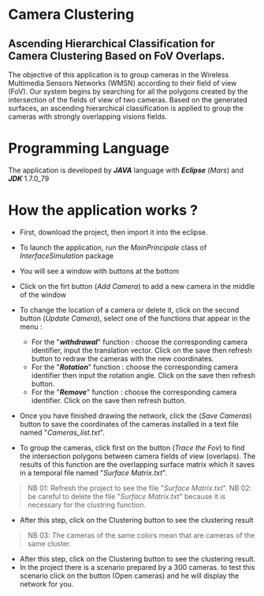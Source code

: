# Camera Clustering
## Ascending Hierarchical Classification for Camera Clustering Based on FoV Overlaps.

The objective of this application is to group cameras in the Wireless Multimedia Sensors Networks (WMSN) according to their field of view (FoV). Our system begins by searching for all the polygons created by the intersection of the fields of view of two cameras. Based on the generated surfaces, an ascending hierarchical classification is applied to group the cameras with strongly overlapping visions fields.

# Programming Language

The application is developed by ***JAVA*** language with ***Eclipse*** (*Mars*) and ***JDK*** 1.7.0_79

# How the application works ?

- First, download the project, then import it into the eclipse.
- To launch the application, run the *MainPrincipale* class of *InterfaceSimulation* package

- You will see a window with buttons at the bottom

- Click on the firt button (*Add Camera*) to add a new camera in the middle of the window

- To change the location of a camera or delete it, click on the second button (*Update Camera*), select one of the functions that appear in the menu :

	- For the "***withdrawal***" function : choose the corresponding camera identifier, input the translation vector. Click on the save then refresh button to redraw the cameras with the new coordinates.
	- For the "***Rotation***" function : choose the corresponding camera identifier then input the rotation angle. Click on the save then refresh button.
	- For the "***Remove***" function : choose the corresponding camera identifier. Click on the save then refresh button.
- Once you have finished drawing the network, click the (*Save Cameras*) button to save the coordinates of the cameras installed in a text file named "*Cameras_list.txt*".
- To group the cameras, click first on the button (*Trace the Fov*) to find the intersection polygons between camera fields of view (overlaps). The results of this function are the overlapping surface matrix which it saves in a temporal file named "*Surface Matrix.txt*".
> NB 01: Refresh the project to see the file "*Surface Matrix.txt*".
> NB 02: be careful to delete the file "*Surface Matrix.txt*" because it is necessary for the clustring function.
-  After this step, click on the Clustering button to see the clustering result

> NB 03: The cameras of the same colors mean that are cameras of the same cluster.
-  After this step, click on the Clustering button to see the clustering result.
- In the project there is a scenario prepared by a 300 cameras. to test this scenario click on the button (Open cameras) and he will display the network for you.
